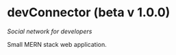 # devConnector (beta v 1.0.0) 



 *Social network for developers*


Small MERN stack web application.
